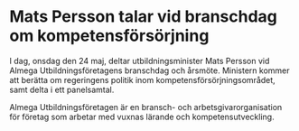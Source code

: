 # Mats Persson talar vid branschdag om kompetensförsörjning

I dag, onsdag den 24 maj, deltar utbildningsminister Mats Persson vid Almega Utbildningsföretagens branschdag och årsmöte. Ministern kommer att berätta om regeringens politik inom kompetensförsörjningsområdet, samt delta i ett panelsamtal.

Almega Utbildningsföretagen är en bransch- och arbetsgivarorganisation för företag som arbetar med vuxnas lärande och kompetensutveckling.
